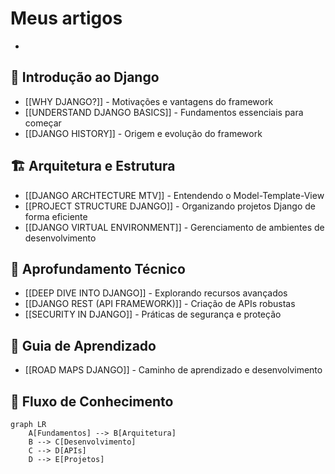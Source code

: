 # Meus artigos
- 

## 🌟 Introdução ao Django
- [[WHY DJANGO?]] - Motivações e vantagens do framework
- [[UNDERSTAND DJANGO BASICS]] - Fundamentos essenciais para começar
- [[DJANGO HISTORY]] - Origem e evolução do framework

## 🏗️ Arquitetura e Estrutura
- [[DJANGO ARCHTECTURE MTV]] - Entendendo o Model-Template-View
- [[PROJECT STRUCTURE DJANGO]] - Organizando projetos Django de forma eficiente
- [[DJANGO VIRTUAL ENVIRONMENT]] - Gerenciamento de ambientes de desenvolvimento

## 🔬 Aprofundamento Técnico
- [[DEEP DIVE INTO DJANGO]] - Explorando recursos avançados
- [[DJANGO REST (API FRAMEWORK)]] - Criação de APIs robustas
- [[SECURITY IN DJANGO]] - Práticas de segurança e proteção

## 📍 Guia de Aprendizado
- [[ROAD MAPS DJANGO]] - Caminho de aprendizado e desenvolvimento

## 🧩 Fluxo de Conhecimento
```mermaid
graph LR
    A[Fundamentos] --> B[Arquitetura]
    B --> C[Desenvolvimento]
    C --> D[APIs]
    D --> E[Projetos]
```
